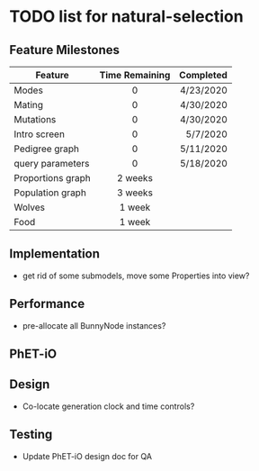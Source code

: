 # TODO list for natural-selection

## Feature Milestones

| Feature | Time Remaining | Completed |
| --- | :---: | ---: |
| Modes | 0 | 4/23/2020 |
| Mating | 0 | 4/30/2020 |
| Mutations | 0 | 4/30/2020 |
| Intro screen | 0 | 5/7/2020 |
| Pedigree graph | 0 | 5/11/2020 |
| query parameters | 0 | 5/18/2020 |
| Proportions graph | 2 weeks | | 
| Population graph | 3 weeks | |
| Wolves | 1 week | |
| Food | 1 week | | 

## Implementation

* get rid of some submodels, move some Properties into view?

## Performance

* pre-allocate all BunnyNode instances?

## PhET-iO

## Design

* Co-locate generation clock and time controls?

## Testing

* Update PhET-iO design doc for QA